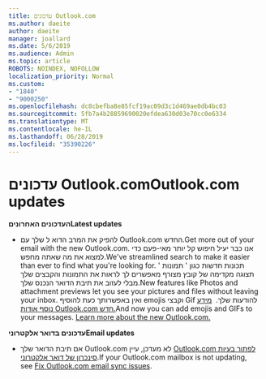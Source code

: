 ```yaml
---
title: עדכונים Outlook.com
ms.author: daeite
author: daeite
manager: joallard
ms.date: 5/6/2019
ms.audience: Admin
ms.topic: article
ROBOTS: NOINDEX, NOFOLLOW
localization_priority: Normal
ms.custom:
- "1840"
- "9000250"
ms.openlocfilehash: dc8cbefba8e85fcf19ac09d3c1d469ae0db4bc03
ms.sourcegitcommit: 5fb7a4b28859690020efdea630d03e70cc0e6334
ms.translationtype: MT
ms.contentlocale: he-IL
ms.lasthandoff: 06/28/2019
ms.locfileid: "35390226"
---
```

# <a name="outlookcom-updates"></a><span data-ttu-id="b0f16-102">עדכונים Outlook.com</span><span class="sxs-lookup"><span data-stu-id="b0f16-102">Outlook.com updates</span></span>

<span data-ttu-id="b0f16-103">**העדכונים האחרונים**</span><span class="sxs-lookup"><span data-stu-id="b0f16-103">**Latest updates**</span></span>

- <span data-ttu-id="b0f16-104">להפיק את המרב הדוא ל שלך עם Outlook.com החדש.</span><span class="sxs-lookup"><span data-stu-id="b0f16-104">Get more out of your email with the new Outlook.com.</span></span> <span data-ttu-id="b0f16-105">אנו כבר יעיל חיפוש קל יותר מאי-פעם כדי למצוא את מה שאתה מחפש.</span><span class="sxs-lookup"><span data-stu-id="b0f16-105">We've streamlined search to make it easier than ever to find what you're looking for.</span></span> <span data-ttu-id="b0f16-106">תכונות חדשות כגון ' תמונות ' תצוגה מקדימה של קובץ מצורף מאפשרים לך לראות את התמונות והקבצים שלך מבלי לעזוב את תיבת הדואר הנכנס שלך.</span><span class="sxs-lookup"><span data-stu-id="b0f16-106">New features like Photos and attachment previews let you see your pictures and files without leaving your inbox.</span></span> <span data-ttu-id="b0f16-107">ואין באפשרותך כעת להוסיף emojis וקבצי Gif להודעות שלך.  [מידע נוסף אודות Outlook.com חדש.](https://support.office.com/article/40676ad0-c831-45ac-a023-5be633be798d)</span><span class="sxs-lookup"><span data-stu-id="b0f16-107">And now you can add emojis and GIFs to your messages. [Learn more about the new Outlook.com.](https://support.office.com/article/40676ad0-c831-45ac-a023-5be633be798d)</span></span>

<span data-ttu-id="b0f16-108">**עדכונים בדואר אלקטרוני**</span><span class="sxs-lookup"><span data-stu-id="b0f16-108">**Email updates**</span></span>

- <span data-ttu-id="b0f16-109">אם תיבת הדואר שלך Outlook.com לא מעדכן, עיין [Outlook.com לפתור בעיות סינכרון של דואר אלקטרוני](https://support.office.com/article/d39e3341-8d79-4bf1-b3c7-ded602233642).</span><span class="sxs-lookup"><span data-stu-id="b0f16-109">If your Outlook.com mailbox is not updating, see [Fix Outlook.com email sync issues](https://support.office.com/article/d39e3341-8d79-4bf1-b3c7-ded602233642).</span></span>